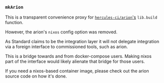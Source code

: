 ### `mkArion`

This is a transparent convenience proxy for [`hercules-ci/arion`'s][arion] `lib.build` function.

However, the arion's `nixos` config option was removed.

As Standard claims to be the integration layer it will not delegate integration via a foreign
interface to commissioned tools, such as arion.

This is a bridge towards and from docker-compose users. Making nixos part of the interface would
likely alienate that bridge for those users.

If you need a nixos-based container image, please check out the arion source code on how it's done.

[arion]: https://github.com/hercules-ci/arion
